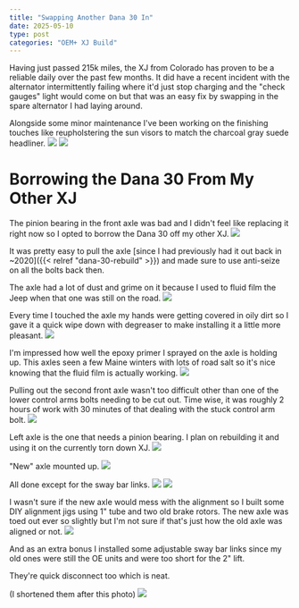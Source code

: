 ```yaml
---
title: "Swapping Another Dana 30 In"
date: 2025-05-10
type: post
categories: "OEM+ XJ Build"
---
```


Having just passed 215k miles, the XJ from Colorado has proven to be a reliable daily over the past few months. It did have a recent incident with the alternator intermittently failing where it'd just stop charging and the "check gauges" light would come on but that was an easy fix by swapping in the spare alternator I had laying around.

Alongside some minor maintenance I've been working on the finishing touches like reupholstering the sun visors to match the charcoal gray suede headliner.
![](./images/1.jpg)
![](./images/2.jpg)

# Borrowing the Dana 30 From My Other XJ

The pinion bearing in the front axle was bad and I didn't feel like replacing it right now so I opted to borrow the Dana 30 off my other XJ.
![](./images/3.jpg)

It was pretty easy to pull the axle [since I had previously had it out back in ~2020]({{< relref "dana-30-rebuild" >}}) and made sure to use anti-seize on all the bolts back then.

The axle had a lot of dust and grime on it because I used to fluid film the Jeep when that one was still on the road.
![](./images/4.jpg)

Every time I touched the axle my hands were getting covered in oily dirt so I gave it a quick wipe down with degreaser to make installing it a little more pleasant.
![](./images/5.jpg)

I'm impressed how well the epoxy primer I sprayed on the axle is holding up. This axles seen a few Maine winters with lots of road salt so it's nice knowing that the fluid film is actually working.
![](./images/6.jpg)

Pulling out the second front axle wasn't too difficult other than one of the lower control arms bolts needing to be cut out. Time wise, it was roughly 2 hours of work with 30 minutes of that dealing with the stuck control arm bolt.
![](./images/7.jpg)

Left axle is the one that needs a pinion bearing. I plan on rebuilding it and using it on the currently torn down XJ.
![](./images/8.jpg)

"New" axle mounted up.
![](./images/9.jpg)

All done except for the sway bar links.
![](./images/10.jpg)
![](./images/11.jpg)

I wasn't sure if the new axle would mess with the alignment so I built some DIY alignment jigs using 1" tube and two old brake rotors. The new axle was toed out ever so slightly but I'm not sure if that's just how the old axle was aligned or not.
![](./images/12.jpg)

And as an extra bonus I installed some adjustable sway bar links since my old ones were still the OE units and were too short for the 2" lift.

They're quick disconnect too which is neat.

(I shortened them after this photo)
![](./images/14.jpg)

